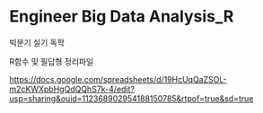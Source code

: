 # Engineer Big Data Analysis_R
빅분기 실기 독학

R함수 및 필답형 정리파일

https://docs.google.com/spreadsheets/d/19HcUqQaZSOL-m2cKWXpbHgQdQQhS7k-4/edit?usp=sharing&ouid=112368902954188150785&rtpof=true&sd=true
